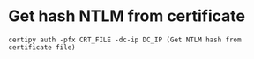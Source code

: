 # Get hash NTLM from certificate

    certipy auth -pfx CRT_FILE -dc-ip DC_IP (Get NTLM hash from certificate file)
